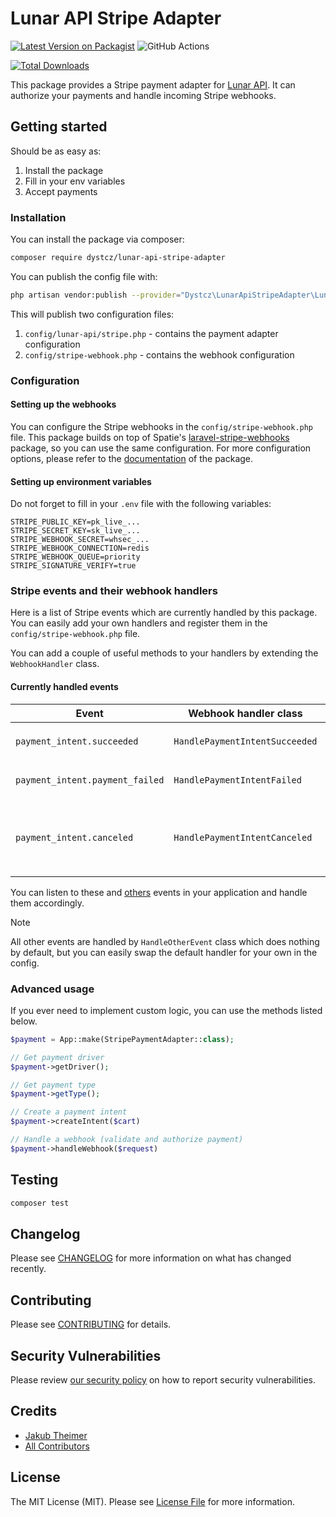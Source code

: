# Lunar API Stripe Adapter

[![Latest Version on Packagist](https://img.shields.io/packagist/v/dystcz/lunar-api-stripe-adapter.svg?style=flat-square)](https://packagist.org/packages/dystcz/lunar-api-stripe-adapter)
![GitHub Actions](https://github.com/dystcz/lunar-api-stripe-adapter/actions/workflows/tests.yaml/badge.svg)

[![Total Downloads](https://img.shields.io/packagist/dt/dystcz/lunar-api-stripe-adapter.svg?style=flat-square)](https://packagist.org/packages/dystcz/lunar-api-stripe-adapter)

This package provides a Stripe payment adapter for [Lunar API](https://github.com/dystcz/lunar-api).
It can authorize your payments and handle incoming Stripe webhooks.

## Getting started

Should be as easy as:

1. Install the package
2. Fill in your env variables
3. Accept payments

### Installation

You can install the package via composer:

```bash
composer require dystcz/lunar-api-stripe-adapter
```

You can publish the config file with:

```bash
php artisan vendor:publish --provider="Dystcz\LunarApiStripeAdapter\LunarApiStripeAdapterServiceProvider" --tag="lunar-api.stripe"
```

This will publish two configuration files:

1. `config/lunar-api/stripe.php` - contains the payment adapter configuration
2. `config/stripe-webhook.php` - contains the webhook configuration

### Configuration

#### Setting up the webhooks

You can configure the Stripe webhooks in the `config/stripe-webhook.php` file.
This package builds on top of Spatie's [laravel-stripe-webhooks](https://github.com/spatie/laravel-stripe-webhooks?tab=readme-ov-file)
package, so you can use the same configuration.
For more configuration options, please refer to the [documentation](https://github.com/spatie/laravel-stripe-webhooks?tab=readme-ov-file)
of the package.

#### Setting up environment variables

Do not forget to fill in your `.env` file with the following variables:

```dotenv
STRIPE_PUBLIC_KEY=pk_live_...
STRIPE_SECRET_KEY=sk_live_...
STRIPE_WEBHOOK_SECRET=whsec_...
STRIPE_WEBHOOK_CONNECTION=redis
STRIPE_WEBHOOK_QUEUE=priority
STRIPE_SIGNATURE_VERIFY=true
```

### Stripe events and their webhook handlers

Here is a list of Stripe events which are currently handled by this package.
You can easily add your own handlers and register
them in the `config/stripe-webhook.php` file.

You can add a couple of useful methods to your handlers
by extending the `WebhookHandler` class.

#### Currently handled events

| Event | Webhook handler class | Description |
| --- | --- | --- |
| `payment_intent.succeeded` | `HandlePaymentIntentSucceeded` | Dispatches `OrderPaymentCanceled` event. |
| `payment_intent.payment_failed` | `HandlePaymentIntentFailed` | Dispatches `OrderPaymentFailed` event. |
| `payment_intent.canceled` | `HandlePaymentIntentCanceled` | Authorizes the payment via `AuthorizeStripePayment` class which dispatches the `OrderPaymentSuccessful`. |

You can listen to these and [others](https://github.com/dystcz/lunar-api/tree/26c9dedeecddf89a9d2aed418cf965525e393e40/src/Domain/Orders/Events)
events in your application and handle them accordingly.

> [!NOTE]
> All other events are handled by `HandleOtherEvent` class
> which does nothing by default, but you can easily swap the default
> handler for your own in the config.

### Advanced usage

If you ever need to implement custom logic, you can use the methods listed below.

```php
$payment = App::make(StripePaymentAdapter::class);

// Get payment driver
$payment->getDriver();

// Get payment type
$payment->getType();

// Create a payment intent
$payment->createIntent($cart)

// Handle a webhook (validate and authorize payment)
$payment->handleWebhook($request)
```

## Testing

```bash
composer test
```

## Changelog

Please see [CHANGELOG](CHANGELOG.md) for more information on what has changed recently.

## Contributing

Please see [CONTRIBUTING](CONTRIBUTING.md) for details.

## Security Vulnerabilities

Please review [our security policy](../../security/policy) on how to report security vulnerabilities.

## Credits

- [Jakub Theimer](https://github.com/dystcz)
- [All Contributors](../../contributors)

## License

The MIT License (MIT). Please see [License File](LICENSE.md) for more information.
